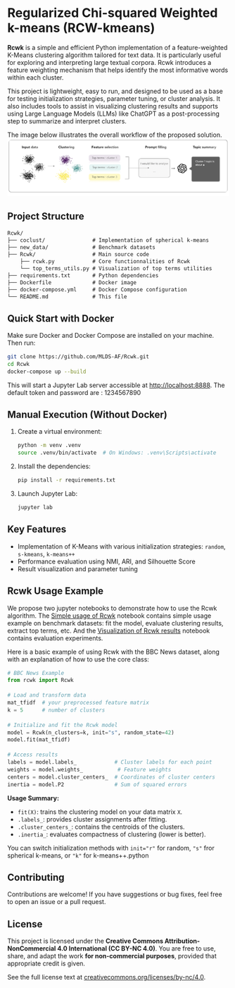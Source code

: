 # Regularized Chi-squared Weighted k-means (RCW-kmeans)

**Rcwk** is a simple and efficient Python implementation of a feature-weighted K-Means clustering algorithm tailored for text data. It is particularly useful for exploring and interpreting large textual corpora. Rcwk introduces a feature weighting mechanism that helps identify the most informative words within each cluster.

This project is lightweight, easy to run, and designed to be used as a base for testing initialization strategies, parameter tuning, or cluster analysis. It also includes tools to assist in visualizing clustering results and supports using Large Language Models (LLMs) like ChatGPT as a post-processing step to summarize and interpret clusters.

The image below illustrates the overall workflow of the proposed solution.
![Rlwk_workflow](Workflow.png)

## Project Structure

```
Rcwk/
├── coclust/               # Implementation of spherical k-means
├── new_data/              # Benchmark datasets
├── Rcwk/                  # Main source code
    ├── rcwk.py            # Core functionnalities of Rcwk
    └── top_terms_utils.py # Visualization of top terms utilities
├── requirements.txt       # Python dependencies
├── Dockerfile             # Docker image
├── docker-compose.yml     # Docker Compose configuration
└── README.md              # This file
```

## Quick Start with Docker

Make sure Docker and Docker Compose are installed on your machine. Then run:

```bash
git clone https://github.com/MLDS-AF/Rcwk.git
cd Rcwk
docker-compose up --build
```

This will start a Jupyter Lab server accessible at [http://localhost:8888](http://localhost:8888). The default token and password are : 1234567890

## Manual Execution (Without Docker)

1. Create a virtual environment:

   ```bash
   python -m venv .venv
   source .venv/bin/activate  # On Windows: .venv\Scripts\activate
   ```

2. Install the dependencies:

   ```bash
   pip install -r requirements.txt
   ```

3. Launch Jupyter Lab:

   ```bash
   jupyter lab
   ```

## Key Features

- Implementation of K-Means with various initialization strategies: `random`, `s-kmeans`, `k-means++`
- Performance evaluation using NMI, ARI, and Silhouette Score
- Result visualization and parameter tuning

## Rcwk Usage Example

We propose two jupyter notebooks to demonstrate how to use the Rcwk algorithm. The
[Simple usage of Rcwk](notebooks/Simple%20usage%20of%Rcwk.ipynb) notebook contains simple usage example on benchmark datasets: fit the model, evaluate clustering results, extract top terms, etc. And the
[Visualization of Rcwk results](notebooks/Visualization%20of%20and%20analysis.ipynb) notebook contains evaluation experiments.

Here is a basic example of using Rcwk with the BBC News dataset, along with an explanation of how to use the core class:

```python
# BBC News Example
from rcwk import Rcwk

# Load and transform data
mat_tfidf  # your preprocessed feature matrix
k = 5      # number of clusters

# Initialize and fit the Rcwk model
model = Rcwk(n_clusters=k, init="s", random_state=42)
model.fit(mat_tfidf)

# Access results
labels = model.labels_            # Cluster labels for each point
weights = model.weights_           # Feature weights
centers = model.cluster_centers_  # Coordinates of cluster centers
inertia = model.P2                # Sum of squared errors
```

**Usage Summary:**

- `fit(X)`: trains the clustering model on your data matrix `X`.
- `.labels_`: provides cluster assignments after fitting.
- `.cluster_centers_`: contains the centroids of the clusters.
- `.inertia_`: evaluates compactness of clustering (lower is better).

You can switch initialization methods with `init="r"` for random, `"s"` fror spherical k-means, or `"k"` for k-means++.python

## Contributing

Contributions are welcome! If you have suggestions or bug fixes, feel free to open an issue or a pull request.

## License

This project is licensed under the **Creative Commons Attribution-NonCommercial 4.0 International (CC BY-NC 4.0)**.
You are free to use, share, and adapt the work **for non-commercial purposes**, provided that appropriate credit is given.

See the full license text at [creativecommons.org/licenses/by-nc/4.0](https://creativecommons.org/licenses/by-nc/4.0/).
